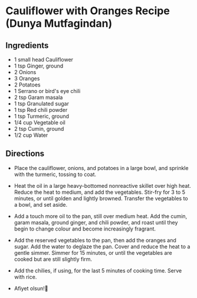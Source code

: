 # Cauliflower with Oranges Recipe (Dunya Mutfagindan)

## **Ingredients**

- 1 small head Cauliflower
- 1 tsp Ginger, ground
- 2 Onions
- 3 Oranges
- 2 Potatoes
- 1 Serrano or bird's eye chili
- 2 tsp Garam masala
- 1 tsp Granulated sugar
- 1 tsp Red chili powder
- 1 tsp Turmeric, ground
- 1/4 cup Vegetable oil
- 2 tsp Cumin, ground
- 1/2 cup Water

 ## **Directions**

- Place the cauliflower, onions, and potatoes in a large bowl, and sprinkle with the turmeric, tossing to coat.
- Heat the oil in a large heavy-bottomed nonreactive skillet over high heat. Reduce the heat to medium, and add the vegetables. Stir-fry for 3 to 5 minutes, or until golden and lightly browned. Transfer the vegetables to a bowl, and set aside.
- Add a touch more oil to the pan, still over medium heat. Add the cumin, garam masala, ground ginger, and chili powder, and roast until they begin to change colour and become increasingly fragrant.
- Add the reserved vegetables to the pan, then add the oranges and sugar. Add the water to deglaze the pan. Cover and reduce the heat to a gentle simmer. Simmer for 15 minutes, or until the vegetables are cooked but are still slightly firm.
- Add the chilies, if using, for the last 5 minutes of cooking time. Serve with rice.
  
- Afiyet olsun!🍴
